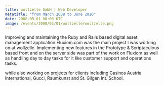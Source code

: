 ```yaml
---
title: wollzelle GmbH | Web Developer
metatitle: "from March 2008 to June 2010"
date: 2008-03-01 00:00 UTC
image: /events/2008/03/01/wollzelle/wollzelle.png
---
```


Improving and maintaining the Ruby and Rails based digital asset management application Fluxiom.com was the main project I was working on at wollzelle. Implementing new features in the Prototype & Scriptaculous based front and on the server side was part of the work on Fluxiom as well as handling day to day tasks for it like customer support and operations tasks.

while also
working on projects for clients including Casinos Austria International,
Gucci, Raumkunst and St. Gilgen Int. School.
